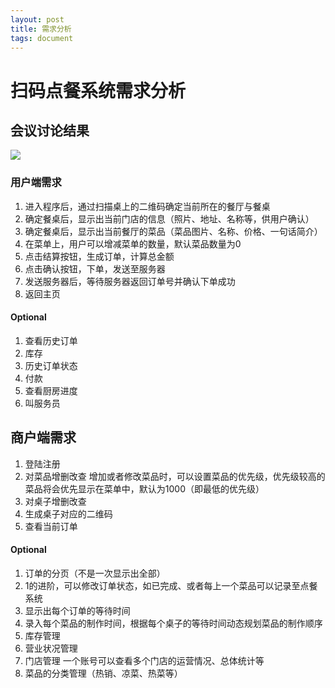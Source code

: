 ```yaml
---
layout: post
title: 需求分析
tags: document
---
```


# 扫码点餐系统需求分析

## 会议讨论结果

![](http://on-img.com/chart_image/5ab4a7afe4b027675e3630c6.png?_=1521992901979)

### 用户端需求

1. 进入程序后，通过扫描桌上的二维码确定当前所在的餐厅与餐桌
2. 确定餐桌后，显示出当前门店的信息（照片、地址、名称等，供用户确认）
3. 确定餐桌后，显示出当前餐厅的菜品（菜品图片、名称、价格、一句话简介）
4. 在菜单上，用户可以增减菜单的数量，默认菜品数量为0
5. 点击结算按钮，生成订单，计算总金额
6. 点击确认按钮，下单，发送至服务器
7. 发送服务器后，等待服务器返回订单号并确认下单成功
8. 返回主页

#### Optional

1. 查看历史订单
2. 库存
3. 历史订单状态
4. 付款
5. 查看厨房进度
6. 叫服务员

## 商户端需求

1. 登陆注册
2. 对菜品增删改查
   增加或者修改菜品时，可以设置菜品的优先级，优先级较高的菜品将会优先显示在菜单中，默认为1000（即最低的优先级）
3. 对桌子增删改查
4. 生成桌子对应的二维码
5. 查看当前订单

#### Optional

1. 订单的分页（不是一次显示出全部）
2. 1的进阶，可以修改订单状态，如已完成、或者每上一个菜品可以记录至点餐系统
3. 显示出每个订单的等待时间
4. 录入每个菜品的制作时间，根据每个桌子的等待时间动态规划菜品的制作顺序
5. 库存管理
6. 营业状况管理
7. 门店管理
   一个账号可以查看多个门店的运营情况、总体统计等
8. 菜品的分类管理（热销、凉菜、热菜等）
